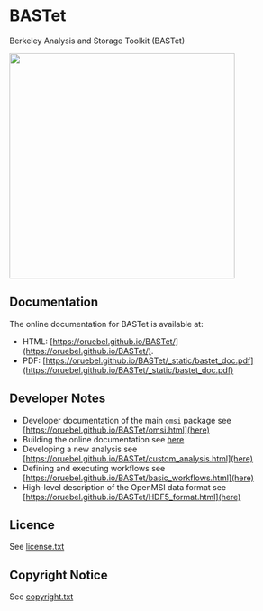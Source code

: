 # BASTet
Berkeley Analysis and Storage Toolkit (BASTet)

<img src="https://raw.githubusercontent.com/oruebel/BASTet/master/doc/_static/bastet_logo_full.png" width="400" />

## Documentation

The online documentation for BASTet is available at:

* HTML: [https://oruebel.github.io/BASTet/](https://oruebel.github.io/BASTet/).
* PDF: [https://oruebel.github.io/BASTet/_static/bastet_doc.pdf](https://oruebel.github.io/BASTet/_static/bastet_doc.pdf)

## Developer Notes

 * Developer documentation of the main `omsi` package see [https://oruebel.github.io/BASTet/omsi.html](here)
 * Building the online documentation see [here](https://oruebel.github.io/BASTet/developer_notes.html#building-the-online-documentation)
 * Developing a new analysis see [https://oruebel.github.io/BASTet/custom_analysis.html](here)
 * Defining and executing workflows see [https://oruebel.github.io/BASTet/basic_workflows.html](here)
 * High-level description of the OpenMSI data format see [https://oruebel.github.io/BASTet/HDF5_format.html](here)

## Licence

See [license.txt](license.txt)

## Copyright Notice

See [copyright.txt](copyright.txt)
